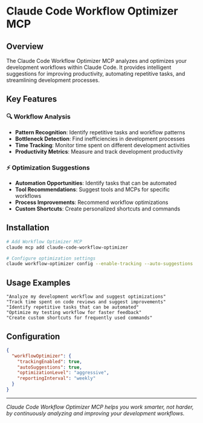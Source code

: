 # Claude Code Workflow Optimizer MCP

## Overview
The Claude Code Workflow Optimizer MCP analyzes and optimizes your development workflows within Claude Code. It provides intelligent suggestions for improving productivity, automating repetitive tasks, and streamlining development processes.

## Key Features

### 🔍 Workflow Analysis
- **Pattern Recognition**: Identify repetitive tasks and workflow patterns
- **Bottleneck Detection**: Find inefficiencies in development processes
- **Time Tracking**: Monitor time spent on different development activities
- **Productivity Metrics**: Measure and track development productivity

### ⚡ Optimization Suggestions
- **Automation Opportunities**: Identify tasks that can be automated
- **Tool Recommendations**: Suggest tools and MCPs for specific workflows
- **Process Improvements**: Recommend workflow optimizations
- **Custom Shortcuts**: Create personalized shortcuts and commands

## Installation

```bash
# Add Workflow Optimizer MCP
claude mcp add claude-code-workflow-optimizer

# Configure optimization settings
claude workflow-optimizer config --enable-tracking --auto-suggestions
```

## Usage Examples

```
"Analyze my development workflow and suggest optimizations"
"Track time spent on code reviews and suggest improvements"
"Identify repetitive tasks that can be automated"
"Optimize my testing workflow for faster feedback"
"Create custom shortcuts for frequently used commands"
```

## Configuration

```json
{
  "workflowOptimizer": {
    "trackingEnabled": true,
    "autoSuggestions": true,
    "optimizationLevel": "aggressive",
    "reportingInterval": "weekly"
  }
}
```

---

*Claude Code Workflow Optimizer MCP helps you work smarter, not harder, by continuously analyzing and improving your development workflows.*

